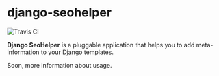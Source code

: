 django-seohelper
================

![Travis CI](https://secure.travis-ci.org/kplaube/django-seohelper.png)

**Django SeoHelper** is a pluggable application that helps you to add
meta-information to your Django templates.

Soon, more information about usage.

